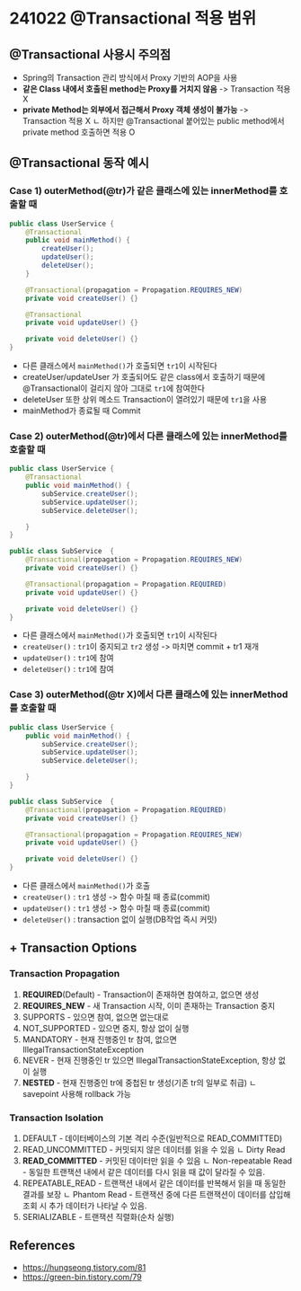 # 241022 @Transactional 적용 범위

## @Transactional 사용시 주의점
- Spring의 Transaction 관리 방식에서 Proxy 기반의 AOP을 사용
- **같은 Class 내에서 호출된 method는 Proxy를 거치지 않음** -> Transaction 적용 X
- **private Method는 외부에서 접근해서 Proxy 객체 생성이 불가능** -> Transaction 적용 X
ㄴ 하지만 @Transactional 붙어있는 public method에서 private method 호출하면 적용 O

## @Transactional 동작 예시

### Case 1) outerMethod(@tr)가 같은 클래스에 있는 innerMethod를 호출할 때
```java
public class UserService {
    @Transactional
    public void mainMethod() {
        createUser();
        updateUser();
        deleteUser();
    }

    @Transactional(propagation = Propagation.REQUIRES_NEW)
    private void createUser() {}

    @Transactional
    private void updateUser() {}

    private void deleteUser() {}
}
``` 
- 다른 클래스에서 `mainMethod()`가 호출되면 `tr1`이 시작된다
- createUser/updateUser 가 호출되어도 같은 class에서 호출하기 때문에 @Transactional이 걸리지 않아 그대로 `tr1`에 참여한다
- deleteUser 또한 상위 메소드 Transaction이 열려있기 때문에 `tr1`을 사용
- mainMethod가 종료될 때 Commit

### Case 2) outerMethod(@tr)에서 다른 클래스에 있는 innerMethod를 호출할 때
```java
public class UserService {
    @Transactional
    public void mainMethod() {
        subService.createUser();
        subService.updateUser();
        subService.deleteUser();

    }
}

public class SubService  {
    @Transactional(propagation = Propagation.REQUIRES_NEW)
    private void createUser() {}

    @Transactional(propagation = Propagation.REQUIRED)
    private void updateUser() {}

    private void deleteUser() {}
}
``` 
- 다른 클래스에서 `mainMethod()`가 호출되면 `tr1`이 시작된다
- `createUser()` : `tr1`이 중지되고 `tr2` 생성 -> 마치면 commit + tr1 재개
- `updateUser()` : `tr1`에 참여
- `deleteUser()` : `tr1`에 참여

### Case 3) outerMethod(@tr X)에서 다른 클래스에 있는 innerMethod를 호출할 때
```java
public class UserService {
    public void mainMethod() {
        subService.createUser();
        subService.updateUser();
        subService.deleteUser();

    }
}

public class SubService  {
    @Transactional(propagation = Propagation.REQUIRED)
    private void createUser() {}

    @Transactional(propagation = Propagation.REQUIRES_NEW)
    private void updateUser() {}

    private void deleteUser() {}
}
``` 
- 다른 클래스에서 `mainMethod()`가 호출
- `createUser()` : `tr1` 생성 -> 함수 마칠 때 종료(commit)
- `updateUser()` : `tr1` 생성 -> 함수 마칠 때 종료(commit)
- `deleteUser()` : transaction 없이 실행(DB작업 즉시 커밋)


## + Transaction Options

### Transaction Propagation
1. **REQUIRED**(Default) - Transaction이 존재하면 참여하고, 없으면 생성
2. **REQUIRES_NEW** - 새 Transaction 시작, 이미 존재하는 Transaction 중지
3. SUPPORTS - 있으면 참여, 없으면 없는대로
4. NOT_SUPPORTED - 있으면 중지, 항상 없이 실행
5. MANDATORY - 현재 진행중인 tr 참여, 없으면 IllegalTransactionStateException
6. NEVER - 현재 진행중인 tr 있으면 IllegalTransactionStateException, 항상 없이 실행
7. **NESTED** - 현재 진행중인 tr에 중첩된 tr 생성(기존 tr의 일부로 취급)
ㄴ savepoint 사용해 rollback 가능

### Transaction Isolation
1. DEFAULT - 데이터베이스의 기본 격리 수준(일반적으로 READ_COMMITTED)
2. READ_UNCOMMITTED - 커밋되지 않은 데이터를 읽을 수 있음
ㄴ Dirty Read
3. **READ_COMMITTED** - 커밋된 데이터만 읽을 수 있음
ㄴ Non-repeatable Read - 동일한 트랜잭션 내에서 같은 데이터를 다시 읽을 때 값이 달라질 수 있음.
4. REPEATABLE_READ - 트랜잭션 내에서 같은 데이터를 반복해서 읽을 때 동일한 결과를 보장
ㄴ Phantom Read - 트랜잭션 중에 다른 트랜잭션이 데이터를 삽입해 조회 시 추가 데이터가 나타날 수 있음.
5. SERIALIZABLE - 트랜잭션 직렬화(순차 실행)


## References
- https://hungseong.tistory.com/81
- https://green-bin.tistory.com/79